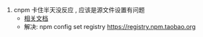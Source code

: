 1. cnpm 卡住半天没反应 , 应该是源文件设置有问题
    - [相关文档](https://blog.csdn.net/pznavbypte/article/details/90710878?utm_medium=distribute.pc_relevant_t0.none-task-blog-BlogCommendFromMachineLearnPai2-1.edu_weight&depth_1-utm_source=distribute.pc_relevant_t0.none-task-blog-BlogCommendFromMachineLearnPai2-1.edu_weight)
    - 解决: npm config set registry https://registry.npm.taobao.org
